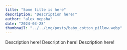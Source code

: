 ```yaml
---
title: "Some title is here"
description: "Description here!"
author: "alex_nepsha"
date: "2024-03-28"
thumbnail: "../../img/posts/baby_cotton_pillow.webp"
---
```


Description here! Description here! Description here!
